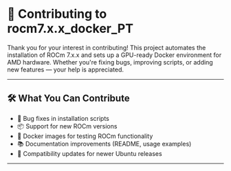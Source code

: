 # 🤝 Contributing to rocm7.x.x_docker_PT

Thank you for your interest in contributing! This project automates the installation of ROCm 7.x.x and sets up a GPU-ready Docker environment for AMD hardware. Whether you're fixing bugs, improving scripts, or adding new features — your help is appreciated.

---

## 🛠 What You Can Contribute

- 🐞 Bug fixes in installation scripts
- 📦 Support for new ROCm versions
- 🧪 Docker images for testing ROCm functionality
- 📚 Documentation improvements (README, usage examples)
- 🔄 Compatibility updates for newer Ubuntu releases

---
